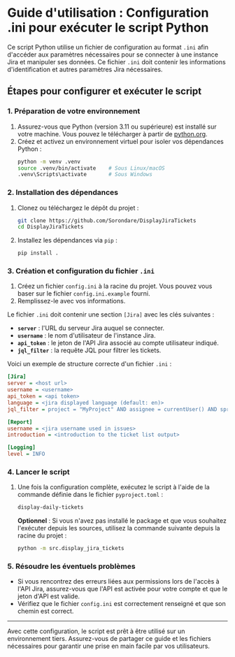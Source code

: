 # Guide d'utilisation : Configuration .ini pour exécuter le script Python
Ce script Python utilise un fichier de configuration au format `.ini` afin d'accéder aux paramètres nécessaires pour se connecter à une instance Jira et manipuler ses données. Ce fichier `.ini` doit contenir les informations d'identification et autres paramètres Jira nécessaires.

## Étapes pour configurer et exécuter le script

### 1. Préparation de votre environnement

1. Assurez-vous que Python (version 3.11 ou supérieure) est installé sur votre machine. Vous pouvez le télécharger à partir de [python.org](https://www.python.org/).
2. Créez et activez un environnement virtuel pour isoler vos dépendances Python :
   ```bash
   python -m venv .venv
   source .venv/bin/activate    # Sous Linux/macOS
   .venv\Scripts\activate       # Sous Windows
   ```

### 2. Installation des dépendances

1. Clonez ou téléchargez le dépôt du projet :
   ```bash
   git clone https://github.com/Sorondare/DisplayJiraTickets
   cd DisplayJiraTickets
   ```
2. Installez les dépendances via `pip` :
   ```bash
   pip install .
   ```

### 3. Création et configuration du fichier `.ini`

1.  Créez un fichier `config.ini` à la racine du projet. Vous pouvez vous baser sur le fichier `config.ini.example` fourni.
2.  Remplissez-le avec vos informations.

Le fichier `.ini` doit contenir une section `[Jira]` avec les clés suivantes :
- **`server`** : l'URL du serveur Jira auquel se connecter.
- **`username`** : le nom d'utilisateur de l'instance Jira.
- **`api_token`** : le jeton de l'API Jira associé au compte utilisateur indiqué.
- **`jql_filter`** : la requête JQL pour filtrer les tickets.

Voici un exemple de structure correcte d'un fichier `.ini` :

```ini
[Jira]
server = <host url>
username = <username>
api_token = <api token>
language = <jira displayed language (default: en)>
jql_filter = project = "MyProject" AND assignee = currentUser() AND sprint in openSprints()

[Report]
username = <jira username used in issues>
introduction = <introduction to the ticket list output>

[Logging]
level = INFO
```

### 4. Lancer le script

1. Une fois la configuration complète, exécutez le script à l'aide de la commande définie dans le fichier `pyproject.toml` :
   ```bash
   display-daily-tickets
   ```
   **Optionnel** : Si vous n'avez pas installé le package et que vous souhaitez l'exécuter depuis les sources, utilisez la commande suivante depuis la racine du projet :
   ```bash
   python -m src.display_jira_tickets
   ```

### 5. Résoudre les éventuels problèmes

- Si vous rencontrez des erreurs liées aux permissions lors de l'accès à l'API Jira, assurez-vous que l'API est activée pour votre compte et que le jeton d'API est valide.
- Vérifiez que le fichier `config.ini` est correctement renseigné et que son chemin est correct.

---

Avec cette configuration, le script est prêt à être utilisé sur un environnement tiers. Assurez-vous de partager ce guide et les fichiers nécessaires pour garantir une prise en main facile par vos utilisateurs.
